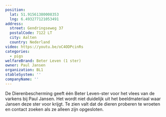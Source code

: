 ```yaml
---
position:
  lat: 51.91561380008353
  lng: 6.493277121053491
address:
  street: Gendringseweg 37
  postalCode: 7122 LT
  city: Aalten
  country: Nederland
video: https://youtu.be/oC4ODPcinRs
categories:
  - pigs
welfareBrand: Beter Leven (1 ster)
owner: Paul Jansen
organization: BL1
stableSystem: ''
companyName: ''
---
```

De Dierenbescherming geeft één Beter Leven-ster voor het vlees van de varkens bij Paul Jansen. Het wordt niet duidelijk uit het beeldmateriaal waar Jansen deze ster voor krijgt. Te zien valt dat de dieren proberen te wroeten en contact zoeken als ze alleen zijn opgesloten.